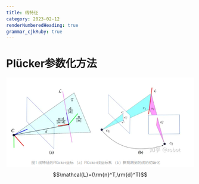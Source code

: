 ```yaml
---
title: 线特征
category: 2023-02-12
renderNumberedHeading: true
grammar_cjkRuby: true
---
```



# Plücker参数化方法
![enter description here](./images/1676182102033.png)
$$\mathcal{L}=(\rm{n}^T,\rm{d}^T)$$